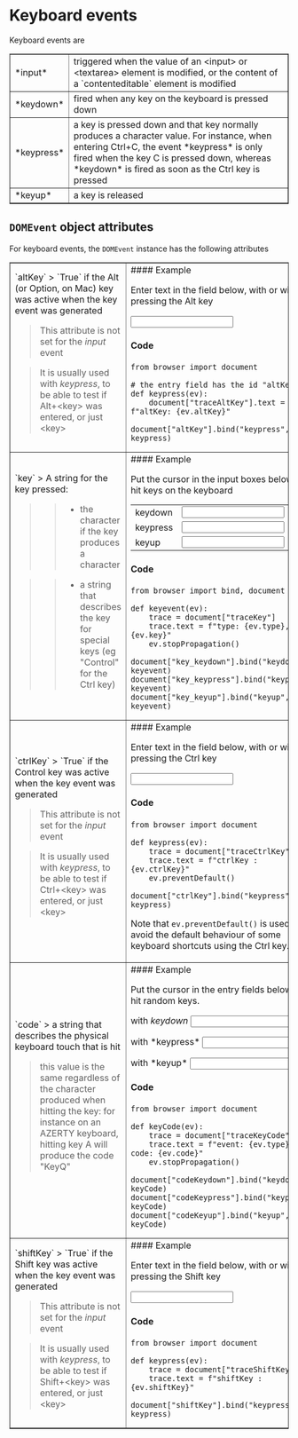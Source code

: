 Keyboard events
===============

<script type="text/python">
from browser import document, alert
</script>

Keyboard events are

<table cellpadding=3 border=1>
<tr>
<td>*input*</td>
<td>triggered when the value of an &lt;input&gt; or &lt;textarea&gt;
element is modified, or the content of a `contenteditable` element is
modified
</td>
</tr>

<tr>
<td>*keydown*</td><td>fired when any key on the keyboard is pressed down</td>
</tr>

<tr><td>*keypress*</td><td>a key is pressed down and that key normally
produces a character value. For instance, when entering Ctrl+C, the event
*keypress* is only fired when the key C is pressed down, whereas *keydown* is
fired as soon as the Ctrl key is pressed</td></tr>

<tr><td>*keyup*</td><td>a key is released</td></tr>

</table>

`DOMEvent` object attributes
----------------------------

For keyboard events, the `DOMEvent` instance has the following attributes

<table border=1 cellpadding=5>

<tr>
<td>
`altKey`
> `True` if the Alt (or Option, on Mac) key was active when the key event was generated

> This attribute is not set for the *input* event

> It is usually used with *keypress*, to be able to test if Alt+&lt;key&gt; was entered, or just &lt;key&gt;
</td>
<td>
#### Example

Enter text in the field below, with or without pressing the Alt key
<p><input id="altKey" value="" autocomplete="off">&nbsp;<span id="traceAltKey">&nbsp;</span>

#### Code

```exec_on_load
from browser import document

# the entry field has the id "altKey"
def keypress(ev):
    document["traceAltKey"].text = f"altKey: {ev.altKey}"

document["altKey"].bind("keypress", keypress)
```
</td>
</tr>

<td>
`key`
> A string for the key pressed:

>> - the character if the key produces a character

>> - a string that describes the key for special keys (eg "Control" for the
>>   Ctrl key)

</td>
<td>
#### Example

Put the cursor in the input boxes below and hit keys on the keyboard

<table>
<tr>
<td>keydown</td>
<td><input id="key_keydown" autocomplete="off"></td>
<td rowspan="3"><span id="traceKey">&nbsp;</span></td>
</tr>
<tr>
<td>keypress</td>
<td><input id="key_keypress" autocomplete="off"></td>
</tr>
<tr>
<td>keyup</td>
<td><input id="key_keyup" autocomplete="off"></td>
</tr>
</table>

#### Code

```exec_on_load
from browser import bind, document

def keyevent(ev):
    trace = document["traceKey"]
    trace.text = f"type: {ev.type}, key: {ev.key}"
    ev.stopPropagation()

document["key_keydown"].bind("keydown", keyevent)
document["key_keypress"].bind("keypress", keyevent)
document["key_keyup"].bind("keyup", keyevent)
```
</td>

<tr>
<td>
`ctrlKey`
> `True` if the Control key was active when the key event was generated

> This attribute is not set for the *input* event

> It is usually used with *keypress*, to be able to test if Ctrl+&lt;key&gt;
> was entered, or just &lt;key&gt;</td>
<td>
#### Example

Enter text in the field below, with or without pressing the Ctrl key

<input id="ctrlKey" value="" autocomplete="off">
&nbsp;<span id="traceCtrlKey">&nbsp;</span>

#### Code

```exec_on_load
from browser import document

def keypress(ev):
    trace = document["traceCtrlKey"]
    trace.text = f"ctrlKey : {ev.ctrlKey}"
    ev.preventDefault()

document["ctrlKey"].bind("keypress", keypress)
```

Note that `ev.preventDefault()` is used to avoid the default behaviour of
some keyboard shortcuts using the Ctrl key.

</td>
</tr>

<tr>
<td>
`code`
> a string that describes the physical keyboard touch that is hit

> this value is the same regardless of the character produced when hitting
> the key: for instance on an AZERTY keyboard, hitting key A will produce
> the code "KeyQ"
</td>
<td>
#### Example

Put the cursor in the entry fields below and hit random keys.

with *keydown* <input id="codeKeydown" value="" autocomplete="off">

<p>with *keypress* <input id="codeKeypress" value="" autocomplete="off">
&nbsp;<span id="traceKeyCode">&nbsp;</span>

<p>with *keyup* <input id="codeKeyup" value="" autocomplete="off">

#### Code

```exec_on_load
from browser import document

def keyCode(ev):
    trace = document["traceKeyCode"]
    trace.text = f"event: {ev.type}, code: {ev.code}"
    ev.stopPropagation()

document["codeKeydown"].bind("keydown", keyCode)
document["codeKeypress"].bind("keypress", keyCode)
document["codeKeyup"].bind("keyup", keyCode)
```
</td>
</tr>

<tr>
<td>
`shiftKey`
> `True` if the Shift key was active when the key event was generated

> This attribute is not set for the *input* event

> It is usually used with *keypress*, to be able to test if Shift+&lt;key&gt;
> was entered, or just &lt;key&gt;</td>
</td>
<td>
#### Example

Enter text in the field below, with or without pressing the Shift key

<input id="shiftKey" value="" autocomplete="off">
&nbsp;<span id="traceShiftKey">&nbsp;</span>

#### Code

```exec_on_load
from browser import document

def keypress(ev):
    trace = document["traceShiftKey"]
    trace.text = f"shiftKey : {ev.shiftKey}"

document["shiftKey"].bind("keypress", keypress)
```
</td>
</tr>


</table>

